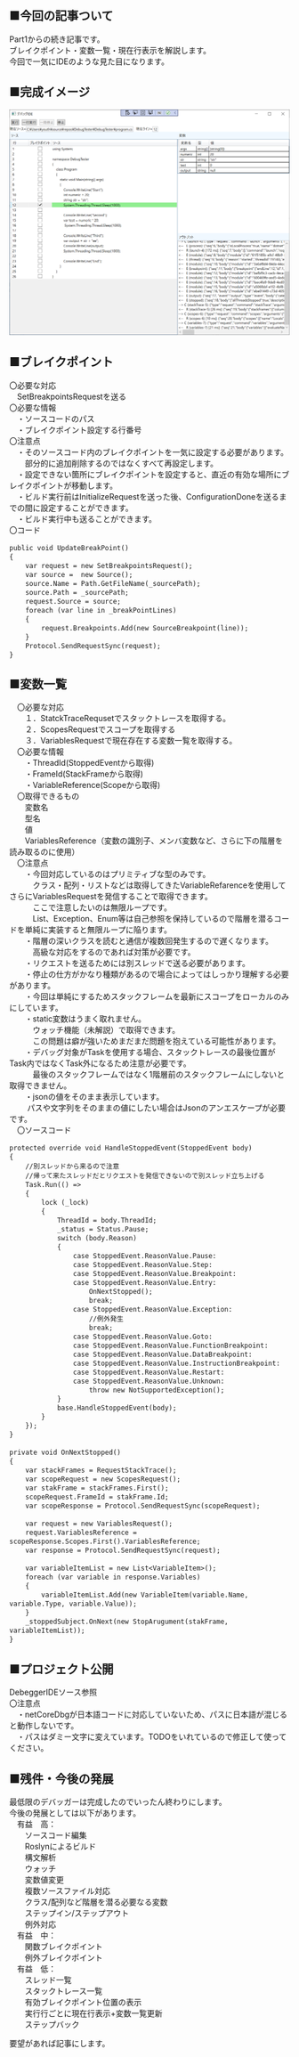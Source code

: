 ## ■今回の記事ついて  
Part1からの続き記事です。  
ブレイクポイント・変数一覧・現在行表示を解説します。  
今回で一気にIDEのような見た目になります。  
  
## ■完成イメージ  
![5_デバッガー1](Image/5_デバッガー1.png)     
  
## ■ブレイクポイント  
〇必要な対応  
　SetBreakpointsRequestを送る  
〇必要な情報  
　・ソースコードのパス  
　・ブレイクポイント設定する行番号  
〇注意点  
　・そのソースコード内のブレイクポイントを一気に設定する必要があります。  
　　部分的に追加削除するのではなくすべて再設定します。  
　・設定できない箇所にブレイクポイントを設定すると、直近の有効な場所にブレイクポイントが移動します。  
　・ビルド実行前はInitializeRequestを送った後、ConfigurationDoneを送るまでの間に設定することができます。  
　・ビルド実行中も送ることができます。  
〇コード  
```  
public void UpdateBreakPoint()  
{  
    var request = new SetBreakpointsRequest();  
    var source =  new Source();  
    source.Name = Path.GetFileName(_sourcePath);  
    source.Path = _sourcePath;  
    request.Source = source;  
    foreach (var line in _breakPointLines)  
    {  
        request.Breakpoints.Add(new SourceBreakpoint(line));  
    }  
    Protocol.SendRequestSync(request);  
}  
```  
## ■変数一覧  
　〇必要な対応  
　　１．StatckTraceRequsetでスタックトレースを取得する。  
　　２．ScopesRequestでスコープを取得する  
　　３．VariablesRequestで現在存在する変数一覧を取得する。  
　〇必要な情報  
　　・ThreadId(StoppedEventから取得)  
　　・FrameId(StackFrameから取得)  
　　・VariableReference(Scopeから取得)  
　〇取得できるもの  
　　変数名  
　　型名  
　　値  
　　VariablesReference（変数の識別子、メンバ変数など、さらに下の階層を読み取るのに使用）  
　〇注意点  
　　・今回対応しているのはプリミティブな型のみです。  
　　　クラス・配列・リストなどは取得してきたVariableRefarenceを使用してさらにVariablesRequestを発信することで取得できます。  
　　　ここで注意したいのは無限ループです。  
　　　List、Exception、Enum等は自己参照を保持しているので階層を潜るコードを単純に実装すると無限ループに陥ります。  
　　・階層の深いクラスを読むと通信が複数回発生するので遅くなります。  
　　　高級な対応をするのであれば対策が必要です。  
　　・リクエストを送るためには別スレッドで送る必要があります。  
　　・停止の仕方がかなり種類があるので場合によってはしっかり理解する必要があります。  
　　・今回は単純にするためスタックフレームを最新にスコープをローカルのみにしています。  
　　・static変数はうまく取れません。  
　　　ウォッチ機能（未解説）で取得できます。  
　　　この問題は癖が強いためまだまだ問題を抱えている可能性があります。  
　　・デバッグ対象がTaskを使用する場合、スタックトレースの最後位置がTask内ではなくTask外になるため注意が必要です。  
　　　最後のスタックフレームではなく1階層前のスタックフレームにしないと取得できません。  
　　・jsonの値をそのまま表示しています。  
 　　  パスや文字列をそのままの値にしたい場合はJsonのアンエスケープが必要です。  
　〇ソースコード  
```  
protected override void HandleStoppedEvent(StoppedEvent body)  
{  
    //別スレッドから来るので注意  
    //帰って来たスレッドだとリクエストを発信できないので別スレッド立ち上げる  
    Task.Run(() =>  
    {  
        lock (_lock)  
        {  
            ThreadId = body.ThreadId;  
            _status = Status.Pause;  
            switch (body.Reason)  
            {  
                case StoppedEvent.ReasonValue.Pause:  
                case StoppedEvent.ReasonValue.Step:  
                case StoppedEvent.ReasonValue.Breakpoint:  
                case StoppedEvent.ReasonValue.Entry:  
                    OnNextStopped();  
                    break;  
                case StoppedEvent.ReasonValue.Exception:  
                    //例外発生  
                    break;  
                case StoppedEvent.ReasonValue.Goto:  
                case StoppedEvent.ReasonValue.FunctionBreakpoint:  
                case StoppedEvent.ReasonValue.DataBreakpoint:  
                case StoppedEvent.ReasonValue.InstructionBreakpoint:  
                case StoppedEvent.ReasonValue.Restart:  
                case StoppedEvent.ReasonValue.Unknown:  
                    throw new NotSupportedException();  
            }  
            base.HandleStoppedEvent(body);  
        }  
    });  
}  
  
private void OnNextStopped()  
{  
    var stackFrames = RequestStackTrace();  
    var scopeRequest = new ScopesRequest();  
    var stakFrame = stackFrames.First();  
    scopeRequest.FrameId = stakFrame.Id;  
    var scopeResponse = Protocol.SendRequestSync(scopeRequest);  
  
    var request = new VariablesRequest();  
    request.VariablesReference = scopeResponse.Scopes.First().VariablesReference;  
    var response = Protocol.SendRequestSync(request);  
  
    var variableItemList = new List<VariableItem>();  
    foreach (var variable in response.Variables)  
    {  
        variableItemList.Add(new VariableItem(variable.Name, variable.Type, variable.Value));  
    }  
    _stoppedSubject.OnNext(new StopArugument(stakFrame, variableItemList));  
}  
```  
## ■プロジェクト公開  
DebeggerIDEソース参照
　  
〇注意点  
　・netCoreDbgが日本語コードに対応していないため、パスに日本語が混じると動作しないです。  
　・パスはダミー文字に変えています。TODOをいれているので修正して使ってください。  
  
## ■残件・今後の発展  
最低限のデバッガーは完成したのでいったん終わりにします。  
今後の発展としては以下があります。  
　有益　高：  
　　ソースコード編集  
　　Roslynによるビルド  
　　構文解析  
　　ウォッチ  
　　変数値変更  
　　複数ソースファイル対応  
　　クラス/配列など階層を潜る必要なる変数  
　　ステップイン/ステップアウト  
　　例外対応  
　有益　中：  
　　関数ブレイクポイント  
　　例外ブレイクポイント  
　有益　低：  
　　スレッド一覧  
　　スタックトレース一覧  
　　有効ブレイクポイント位置の表示  
　　実行行ごとに現在行表示+変数一覧更新  
　　ステップバック  
  
要望があれば記事にします。  
  
